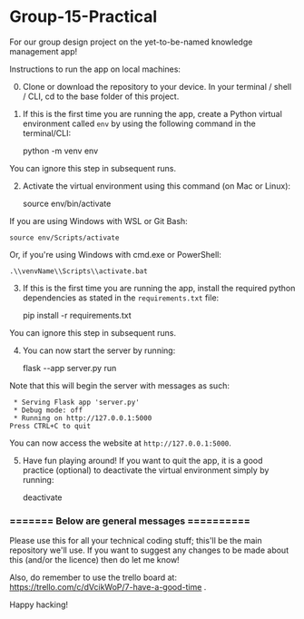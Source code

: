 # Group-15-Practical
For our group design project on the yet-to-be-named knowledge management app!

Instructions to run the app on local machines:

0. Clone or download the repository to your device. In your terminal / shell / CLI, cd to the base folder of this project.

1. If this is the first time you are running the app, create a Python virtual environment called `env` by using the following command in the terminal/CLI:

    python -m venv env

You can ignore this step in subsequent runs.

2. Activate the virtual environment using this command (on Mac or Linux):

    source env/bin/activate

If you are using Windows with WSL or Git Bash:

    source env/Scripts/activate

Or, if you're using Windows with cmd.exe or PowerShell:

    .\\venvName\\Scripts\\activate.bat

3. If this is the first time you are running the app, install the required python dependencies as stated in the `requirements.txt` file:

    pip install -r requirements.txt

You can ignore this step in subsequent runs.

4. You can now start the server by running:

    flask --app server.py run

Note that this will begin the server with messages as such:

     * Serving Flask app 'server.py'
     * Debug mode: off
     * Running on http://127.0.0.1:5000
    Press CTRL+C to quit

You can now access the website at `http://127.0.0.1:5000`.

5. Have fun playing around! If you want to quit the app, it is a good practice (optional) to deactivate the virtual environment simply by running:

    deactivate

### ======= Below are general messages ==========
Please use this for all your technical coding stuff; this'll be the main repository we'll use. If you want to suggest any changes to be made about this (and/or the licence) then do let me know!

Also, do remember to use the trello board at: https://trello.com/c/dVcikWoP/7-have-a-good-time .

Happy hacking!
